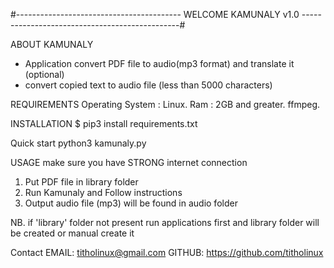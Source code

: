 #----------------------------------------- WELCOME KAMUNALY v1.0 -----------------------------------------------#

ABOUT KAMUNALY
- Application convert PDF file to audio(mp3 format) and translate it (optional)
- convert copied text to audio file (less than 5000 characters)

REQUIREMENTS
Operating System : Linux.
Ram : 2GB and greater. 
ffmpeg.

INSTALLATION 
$ pip3 install requirements.txt

Quick start
python3 kamunaly.py

USAGE 
make sure you have STRONG internet connection
1. Put PDF file in library folder
2. Run Kamunaly and Follow instructions
3. Output audio file (mp3) will be found in audio folder 

NB. if 'library' folder not present run applications first and library folder will be created or manual create it

Contact
EMAIL: titholinux@gmail.com
GITHUB: https://github.com/titholinux
